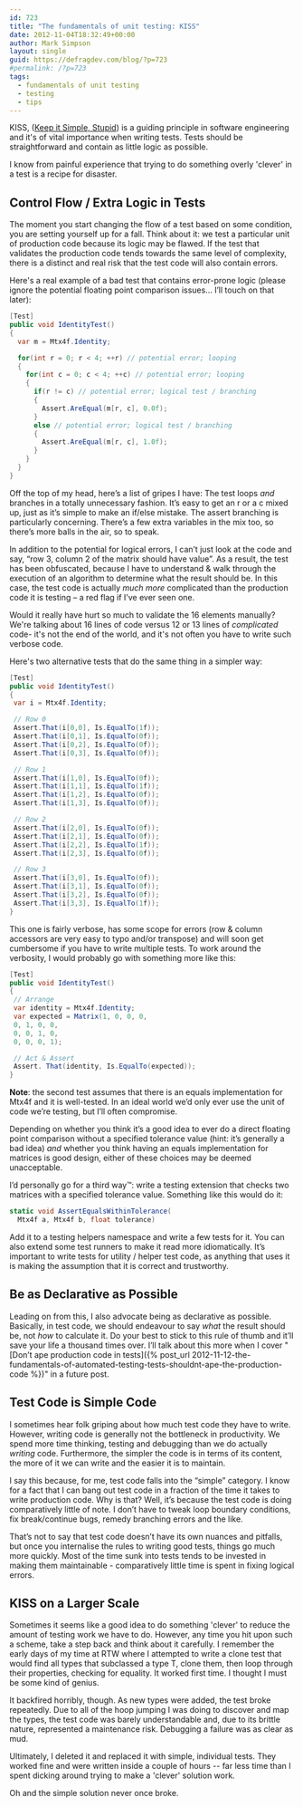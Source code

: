 ```yaml
---
id: 723
title: "The fundamentals of unit testing: KISS"
date: 2012-11-04T18:32:49+00:00
author: Mark Simpson
layout: single
guid: https://defragdev.com/blog/?p=723
#permalink: /?p=723
tags:
  - fundamentals of unit testing
  - testing
  - tips
---
```

KISS, ([Keep it Simple, Stupid](http://en.wikipedia.org/wiki/KISS_principle)) is a guiding principle in software engineering and it's of vital importance when writing tests. Tests should be straightforward and contain as little logic as possible. 

I know from painful experience that trying to do something overly 'clever' in a test is a recipe for disaster.

## Control Flow / Extra Logic in Tests

The moment you start changing the flow of a test based on some condition, you are setting yourself up for a fall. Think about it: we test a particular unit of production code because its logic may be flawed. If the test that validates the production code tends towards the same level of complexity, there is a distinct and real risk that the test code will also contain errors.

Here's a real example of a bad test that contains error-prone logic (please ignore the potential floating point comparison issues... I’ll touch on that later):

```c#
[Test]  
public void IdentityTest()  
{  
  var m = Mtx4f.Identity;

  for(int r = 0; r < 4; ++r) // potential error; looping  
  {  
    for(int c = 0; c < 4; ++c) // potential error; looping 
    {
      if(r != c) // potential error; logical test / branching
      {  
        Assert.AreEqual(m[r, c], 0.0f);
      }  
      else // potential error; logical test / branching  
      {  
        Assert.AreEqual(m[r, c], 1.0f);  
      }  
    }  
  }  
}
```

Off the top of my head, here’s a list of gripes I have: The test loops _and_ branches in a totally unnecessary fashion. It’s easy to get an r or a c mixed up, just as it’s simple to make an if/else mistake. The assert branching is particularly concerning. There’s a few extra variables in the mix too, so there’s more balls in the air, so to speak. 

In addition to the potential for logical errors, I can’t just look at the code and say, “row 3, column 2 of the matrix should have <x> value”. As a result, the test has been obfuscated, because I have to understand & walk through the execution of an algorithm to determine what the result should be. In this case, the test code is actually _much more_ complicated than the production code it is testing – a red flag if I’ve ever seen one.

Would it really have hurt so much to validate the 16 elements manually? We're talking about 16 lines of code versus 12 or 13 lines of _complicated_ code- it's not the end of the world, and it's not often you have to write such verbose code.

Here's two alternative tests that do the same thing in a simpler way:

```c#
[Test]  
public void IdentityTest()  
{  
 var i = Mtx4f.Identity;

 // Row 0  
 Assert.That(i[0,0], Is.EqualTo(1f));  
 Assert.That(i[0,1], Is.EqualTo(0f));  
 Assert.That(i[0,2], Is.EqualTo(0f));  
 Assert.That(i[0,3], Is.EqualTo(0f));

 // Row 1  
 Assert.That(i[1,0], Is.EqualTo(0f));  
 Assert.That(i[1,1], Is.EqualTo(1f));  
 Assert.That(i[1,2], Is.EqualTo(0f));  
 Assert.That(i[1,3], Is.EqualTo(0f));

 // Row 2  
 Assert.That(i[2,0], Is.EqualTo(0f));  
 Assert.That(i[2,1], Is.EqualTo(0f));  
 Assert.That(i[2,2], Is.EqualTo(1f));  
 Assert.That(i[2,3], Is.EqualTo(0f));

 // Row 3  
 Assert.That(i[3,0], Is.EqualTo(0f));  
 Assert.That(i[3,1], Is.EqualTo(0f));  
 Assert.That(i[3,2], Is.EqualTo(0f));  
 Assert.That(i[3,3], Is.EqualTo(1f));  
}
```

This one is fairly verbose, has some scope for errors (row & column accessors are very easy to typo and/or transpose) and will soon get cumbersome if you have to write multiple tests. To work around the verbosity, I would probably go with something more like this:

```c#
[Test]  
public void IdentityTest()  
{  
 // Arrange  
 var identity = Mtx4f.Identity;  
 var expected = Matrix(1, 0, 0, 0,  
 0, 1, 0, 0,  
 0, 0, 1, 0,  
 0, 0, 0, 1);

 // Act & Assert  
 Assert. That(identity, Is.EqualTo(expected));  
}
```

**Note**: the second test assumes that there is an equals implementation for Mtx4f and it is well-tested. In an ideal world we’d only ever use the unit of code we’re testing, but I’ll often compromise. 

Depending on whether you think it’s a good idea to ever do a direct floating point comparison without a specified tolerance value (hint: it’s generally a bad idea) _and_ whether you think having an equals implementation for matrices is good design, either of these choices may be deemed unacceptable. 

I’d personally go for a third way™: write a testing extension that checks two matrices with a specified tolerance value.
Something like this would do it:

```c#
static void AssertEqualsWithinTolerance(
  Mtx4f a, Mtx4f b, float tolerance)
```

Add it to a testing helpers namespace and write a few tests for it. You can also extend some test runners to make it read more idiomatically. It’s important to write tests for utility / helper test code, as anything that uses it is making the assumption that it is correct and trustworthy.

## Be as Declarative as Possible

Leading on from this, I also advocate being as declarative as possible. Basically, in test code, we should endeavour to 
say _what_ the result should be, not _how_ to calculate it. Do your best to stick to this rule of thumb and it’ll save 
your life a thousand times over. I’ll talk about this more when I cover 
"[Don’t ape production code in tests]({% post_url 2012-11-12-the-fundamentals-of-automated-testing-tests-shouldnt-ape-the-production-code %})" 
in a future post.

## Test Code is Simple Code

I sometimes hear folk griping about how much test code they have to write. However, writing code is generally not the bottleneck in productivity. We spend more time thinking, testing and debugging than we do actually _writing_ code. Furthermore, the simpler the code is in terms of its content, the more of it we can write and the easier it is to maintain. 

I say this because, for me, test code falls into the “simple” category. I know for a fact that I can bang out test code in a fraction of the time it takes to write production code. Why is that? Well, it’s because the test code is doing comparatively little of note. I don’t have to tweak loop boundary conditions, fix break/continue bugs, remedy branching errors and the like. 

That’s not to say that test code doesn’t have its own nuances and pitfalls, but once you internalise the rules to writing good tests, things go much more quickly. Most of the time sunk into tests tends to be invested in making them maintainable - comparatively little time is spent in fixing logical errors. 

## KISS on a Larger Scale

Sometimes it seems like a good idea to do something 'clever' to reduce the amount of testing work we have to do. However, any time you hit upon such a scheme, take a step back and think about it carefully. I remember the early days of my time at RTW where I attempted to write a clone test that would find all types that subclassed a type T, clone them, then loop through their properties, checking for equality. It worked first time. I thought I must be some kind of genius. 

It backfired horribly, though. As new types were added, the test broke repeatedly. Due to all of the hoop jumping I was doing to discover and map the types, the test code was barely understandable and, due to its brittle nature, represented a maintenance risk. Debugging a failure was as clear as mud.

Ultimately, I deleted it and replaced it with simple, individual tests. They worked fine and were written inside a 
couple of hours -- far less time than I spent dicking around trying to make a 'clever' solution work. 

Oh and the simple solution never once broke.